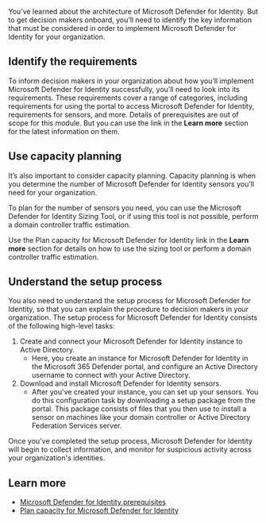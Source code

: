 You’ve learned about the architecture of Microsoft Defender for Identity. But to get decision makers onboard, you’ll need to identify the key information that must be considered in order to implement Microsoft Defender for Identity for your organization.

## Identify the requirements

To inform decision makers in your organization about how you’ll implement Microsoft Defender for Identity successfully, you’ll need to look into its requirements. These requirements cover a range of categories, including requirements for using the portal to access Microsoft Defender for Identity, requirements for sensors, and more. Details of prerequisites are out of scope for this module. But you can use the link in the **Learn more** section for the latest information on them.

## Use capacity planning

It’s also important to consider capacity planning. Capacity planning is when you determine the number of Microsoft Defender for Identity sensors you’ll need for your organization.

To plan for the number of sensors you need, you can use the Microsoft Defender for Identity Sizing Tool, or if using this tool is not possible, perform a domain controller traffic estimation.

Use  the Plan capacity for Microsoft Defender for Identity link in the **Learn more** section for details on how to use the sizing tool or perform a domain controller traffic estimation.

## Understand the setup process

You also need to understand the setup process for Microsoft Defender for Identity, so that you can explain the procedure to decision makers in your organization. The setup process for Microsoft Defender for Identity consists of the following high-level tasks:

1. Create and connect your Microsoft Defender for Identity instance to Active Directory.
      - Here, you create an instance for Microsoft Defender for Identity in the Microsoft 365 Defender portal, and configure an Active Directory username to connect with your Active Directory.
1. Download and install Microsoft Defender for Identity sensors.
      - After you've created your instance, you can set up your sensors. You do this configuration task by downloading a setup package from the portal. This package consists of files that you then use to install a sensor on machines like your domain controller or Active Directory Federation Services server.
  
Once you've completed the setup process, Microsoft Defender for Identity will begin to collect information, and monitor for suspicious activity across your organization's identities.

## Learn more

- [Microsoft Defender for Identity prerequisites](/defender-for-identity/prerequisites)
- [Plan capacity for Microsoft Defender for Identity](/defender-for-identity/capacity-planning)
